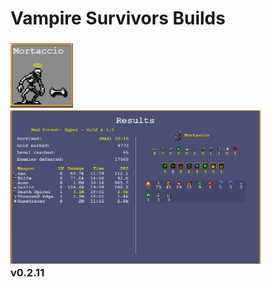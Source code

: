 # Vampire Survivors Builds

<h3>
  
  <img src="Mortaccio/Mortaccio.png" width="100">
  <br>
  <img src="Mortaccio/Level-65_Survived-30m16s_Gold-4773.png" width="400">
  <br>
  v0.2.11
  <br>
  <br>

</h3>